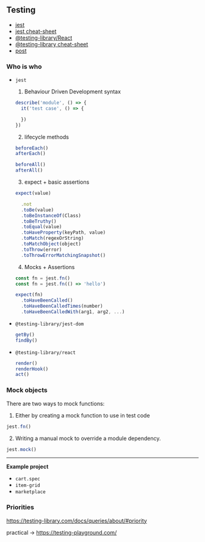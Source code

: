 ## Testing

- [jest](https://jestjs.io/docs/getting-started)
- [jest cheat-sheet](https://devhints.io/)
- [@testing-library/React](https://testing-library.com/docs/react-testing-library/intro/)
- [@testing-library cheat-sheet]()
- [post](https://dev.to/manuartero/setup-jest-from-scratch-in-a-vanilla-js-project-47o0)

### Who is who

- `jest`

  1. Behaviour Driven Development syntax

  ```js
  describe('module', () => {
    it('test case', () => {

    })
  })
  ```

  2. lifecycle methods

  ```js
  beforeEach()
  afterEach()

  beforeAll()
  afterAll()
  ```

  3. expect + basic assertions

  ```js
  expect(value)

    .not
    .toBe(value)
    .toBeInstanceOf(Class)
    .toBeTruthy()
    .toEqual(value)
    .toHaveProperty(keyPath, value)
    .toMatch(regexOrString)
    .toMatchObject(object)
    .toThrow(error)
    .toThrowErrorMatchingSnapshot()
  ```

  4. Mocks + Assertions

  ```js
  const fn = jest.fn()
  const fn = jest.fn(() => 'hello')

  expect(fn)
    .toHaveBeenCalled()
    .toHaveBeenCalledTimes(number)
    .toHaveBeenCalledWith(arg1, arg2, ...)
  ```

- `@testing-library/jest-dom`

  ```js
  getBy()
  findBy()
  ```

- `@testing-library/react`

  ```js
  render()
  renderHook()
  act()
  ```

### Mock objects

There are two ways to mock functions:

1. Either by creating a mock function to use in test code
  ```js
  jest.fn()
  ```

2. Writing a manual mock to override a module dependency.
  ```js
  jest.mock()
  ```

***

**Example project**

 - `cart.spec`
 - `item-grid`
 - `marketplace`

### Priorities

https://testing-library.com/docs/queries/about/#priority

practical -> https://testing-playground.com/
